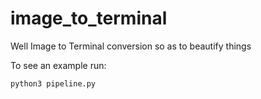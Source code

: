 # image_to_terminal
Well Image to Terminal conversion so as to beautify things

To see an example run:

```console
python3 pipeline.py
```
